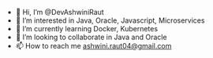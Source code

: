 - 👋 Hi, I’m @DevAshwiniRaut
- 👀 I’m interested in Java, Oracle, Javascript, Microservices
- 🌱 I’m currently learning Docker, Kubernetes
- 💞️ I’m looking to collaborate in Java and Oracle
- 📫 How to reach me ashwini.raut04@gmail.com

<!---
DevAshwiniRaut/DevAshwiniRaut is a ✨ special ✨ repository because its `README.md` (this file) appears on your GitHub profile.
You can click the Preview link to take a look at your changes.
--->
